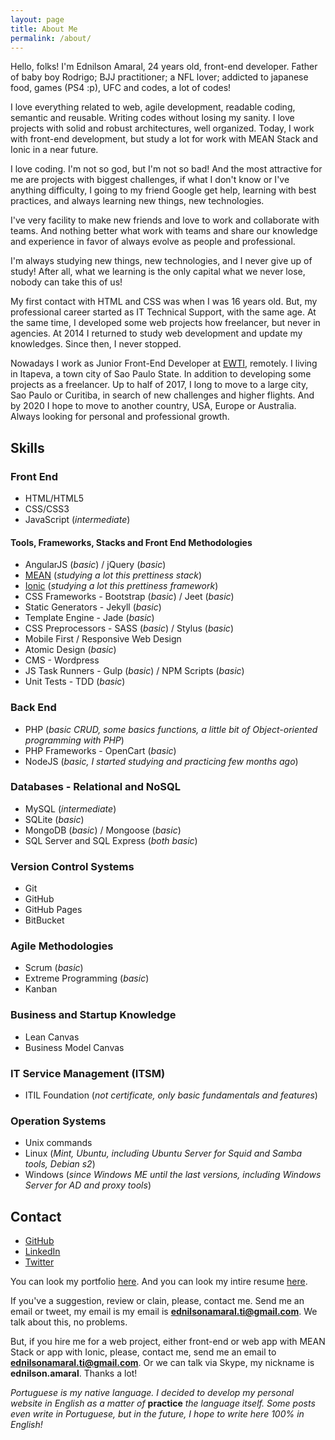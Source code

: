 ```yaml
---
layout: page
title: About Me
permalink: /about/
---
```


Hello, folks! I'm Ednilson Amaral, 24 years old, front-end developer. Father of baby boy Rodrigo; BJJ practitioner; a NFL lover; addicted to japanese food, games (PS4 :p), UFC and codes, a lot of codes!  

I love everything related to web, agile development, readable coding, semantic and reusable. Writing codes without losing my sanity. I love projects with solid and robust architectures, well organized. Today, I work with front-end development, but study a lot for work with MEAN Stack and Ionic in a near future.  

I love coding. I'm not so god, but I'm not so bad! And the most attractive for me are projects with biggest challenges, if what I don't know or I've anything difficulty, I going to my friend Google get help, learning with best practices, and always learning new things, new technologies.  

I've very facility to make new friends and love to work and collaborate with teams. And nothing better what work with teams and share our knowledge and experience in favor of always evolve as people and professional.  

I'm always studying new things, new technologies, and I never give up of study! After all, what we learning is the only capital what we never lose, nobody can take this of us!

My first contact with HTML and CSS was when I was 16 years old. But, my professional career started as IT Technical Support, with the same age. At the same time, I developed some web projects how freelancer, but never in agencies. At 2014 I returned to study web development and update my knowledges. Since then, I never stopped.  

Nowadays I work as Junior Front-End Developer at [EWTI](http://www.ewti.com.br/), remotely. I living in Itapeva, a town city of Sao Paulo State. In addition to developing some projects as a freelancer. Up to half of 2017, I long to move to a large city, Sao Paulo or Curitiba, in search of new challenges and higher flights. And by 2020 I hope to move to another country, USA, Europe or Australia. Always looking for personal and professional growth.


## Skills  

### Front End  

* HTML/HTML5  
* CSS/CSS3  
* JavaScript (*intermediate*)  

#### Tools, Frameworks, Stacks and Front End Methodologies  

* AngularJS (*basic*) / jQuery (*basic*)  
* [MEAN](https://github.com/Webschool-io/be-mean-instagram) (*studying a lot this prettiness stack*)  
* [Ionic](ionicframework.com) (*studying a lot this prettiness framework*)  
* CSS Frameworks - Bootstrap (*basic*) / Jeet (*basic*)  
* Static Generators - Jekyll (*basic*)  
* Template Engine - Jade (*basic*)  
* CSS Preprocessors - SASS (*basic*) / Stylus (*basic*)  
* Mobile First / Responsive Web Design  
* Atomic Design (*basic*)  
* CMS - Wordpress  
* JS Task Runners - Gulp (*basic*) / NPM Scripts (*basic*)  
* Unit Tests - TDD (*basic*)


### Back End  

* PHP (*basic CRUD, some basics functions, a little bit of Object-oriented programming with PHP*)  
* PHP Frameworks - OpenCart (*basic*)  
* NodeJS (*basic, I started studying and practicing few months ago*)


### Databases - Relational and NoSQL  

* MySQL (*intermediate*)  
* SQLite (*basic*)  
* MongoDB (*basic*) / Mongoose (*basic*)  
* SQL Server and SQL Express (*both basic*)


### Version Control Systems  

* Git  
* GitHub  
* GitHub Pages  
* BitBucket


### Agile Methodologies  

* Scrum (*basic*)  
* Extreme Programming (*basic*)  
* Kanban


### Business and Startup Knowledge  

* Lean Canvas  
* Business Model Canvas


### IT Service Management (ITSM)  

* ITIL Foundation (*not certificate, only basic fundamentals and features*)


### Operation Systems  

* Unix commands  
* Linux (*Mint, Ubuntu, including Ubuntu Server for Squid and Samba tools, Debian s2*)  
* Windows (*since Windows ME until the last versions, including Windows Server for AD and proxy tools*)


## Contact  

* [GitHub](https://github.com/ednilsonamaral)  
* [LinkedIn](https://br.linkedin.com/in/ednilson-amaral-02a984106)  
* [Twitter](https://twitter.com/ednilsonaamaral)


You can look my portfolio [here](/portfolio). And you can look my intire resume [here](https://github.com/ednilsonamaral/resume).

If you've a suggestion, review or clain, please, contact me. Send me an email or tweet, my email is my email is **ednilsonamaral.ti@gmail.com**. We talk about this, no problems.

But, if you hire me for a web project, either front-end or web app with MEAN Stack or app with Ionic, please, contact me, send me an email to **ednilsonamaral.ti@gmail.com**. Or we can talk via Skype, my nickname is **ednilson.amaral**. Thanks a lot!

*Portuguese is my native language. I decided to develop my personal website in English as a matter of* **practice** *the language itself. Some posts even write in Portuguese, but in the future, I hope to write here 100% in English!*
